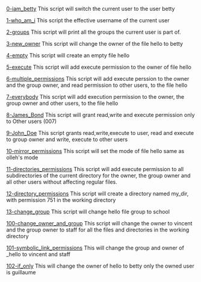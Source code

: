 [0-iam_betty](./0-iam_betty)
This script will switch the current user to the user betty

[1-who_am_i](./1-who_am_i) 
This script the effective username of the current user

[2-groups](./2-groups)
This script will print all the groups the current user is part of.

[3-new_owner](./3-new_owner)
This script will change the owner of the file hello to betty

[4-empty](./4-empty)
This script will create an empty file hello

[5-execute](./5-execute)
This script will add execute permission to the owner of file hello

[6-multiple_permissions](./6-multiple_permissions)
This script will add execute perssion to the owner and the group owner, and read permission to other users, to the file hello

[7-everybody](./7-everybody)
This script will add execution permission to the owner, the group owner and other users, to the file hello

[8-James_Bond](./8-James_Bond)
This script will grant read,write and execute permission only to Other users (007)

[9-John_Doe](./9-John_Doe)
This script grants read,write,execute to user, read and execute to group owner and write, execute to other users

[10-mirror_permissions](./10-mirror_permissions)
This script will set the mode of file hello same as olleh's mode

[11-directories_permissions](./11-directories_permissions)
This script will add execute permission to all subdirectories of the current directory for the owner, the group owner and all other users without affecting regular files.

[12-directory_permissions](./12-directory_permissions)
This script will create a directory named my_dir, with permission 751 in the working directory

[13-change_group](./13-change_group)
This script will change hello file group to school

[100-change_owner_and_group](./100-change_owner_and_group)
This script will change the owner to vincent and the group owner to staff for all the files and directories in the working directory

[101-symbolic_link_permissions](./101-symbolic_link_permissions)
This will change the group and owner of _hello to vincent and staff

[102-if_only](./102-if_only)
This will change the owner of hello to betty only the owned user is guillaume
